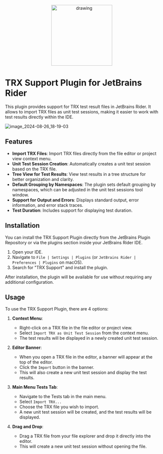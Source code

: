 <p align="center">
<img src="https://github.com/artem3605/TrxPlugin/blob/main/src/rider/main/resources/META-INF/pluginIcon.svg" alt="drawing" width="200"/>
</p>

# TRX Support Plugin for JetBrains Rider

This plugin provides support for TRX test result files in JetBrains Rider. It allows to import TRX files as unit test sessions, making it easier to work with test results directly within the IDE.

![image_2024-08-26_18-19-03](https://github.com/user-attachments/assets/bb7d4ec6-31e3-48ac-9024-fd2a29ad3c61)

## Features

- **Import TRX Files**: Import TRX files directly from the file editor or project view context menu.
- **Unit Test Session Creation**: Automatically creates a unit test session based on the TRX file.
- **Tree View for Test Results**: View test results in a tree structure for better organization and clarity.
- **Default Grouping by Namespaces**: The plugin sets default grouping by namespaces, which can be adjusted in the unit test sessions tool window.
- **Support for Output and Errors**: Displays standard output, error information, and error stack traces.
- **Test Duration**: Includes support for displaying test duration.

## Installation

You can install the TRX Support Plugin directly from the JetBrains Plugin Repository or via the plugins section inside your JetBrains Rider IDE.

1. Open your IDE.
2. Navigate to `File | Settings | Plugins` (or `JetBrains Rider | Preferences | Plugins` on macOS).
3. Search for "TRX Support" and install the plugin.

After installation, the plugin will be available for use without requiring any additional configuration.

## Usage

To use the TRX Support Plugin, there are 4 options:

1. **Context Menu**:
   - Right-click on a TRX file in the file editor or project view.
   - Select `Import TRX as Unit Test Session` from the context menu.
   - The test results will be displayed in a newly created unit test session.

2. **Editor Banner**:
   - When you open a TRX file in the editor, a banner will appear at the top of the editor.
   - Click the `Import` button in the banner.
   - This will also create a new unit test session and display the test results.

3. **Main Menu Tests Tab**:
   - Navigate to the Tests tab in the main menu.
   - Select `Import TRX...`
   - Choose the TRX file you wish to import.
   - A new unit test session will be created, and the test results will be displayed.

4. **Drag and Drop**:
   - Drag a TRX file from your file explorer and drop it directly into the editor.
   - This will create a new unit test session without opening the file.
